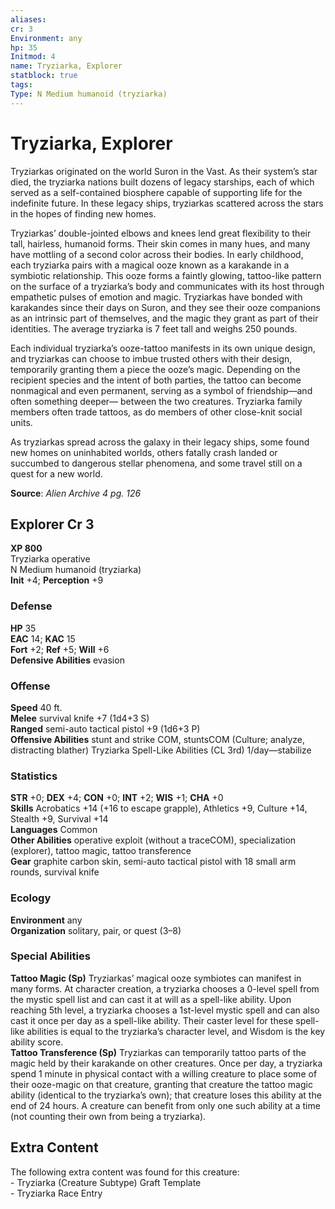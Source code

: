 ```yaml
---
aliases: 
cr: 3
Environment: any
hp: 35
Initmod: 4
name: Tryziarka, Explorer
statblock: true
tags: 
Type: N Medium humanoid (tryziarka)
---
```


# Tryziarka, Explorer

Tryziarkas originated on the world Suron in the Vast. As their system’s star died, the tryziarka nations built dozens of legacy starships, each of which served as a self-contained biosphere capable of supporting life for the indefinite future. In these legacy ships, tryziarkas scattered across the stars in the hopes of finding new homes.

Tryziarkas’ double-jointed elbows and knees lend great flexibility to their tall, hairless, humanoid forms. Their skin comes in many hues, and many have mottling of a second color across their bodies. In early childhood, each tryziarka pairs with a magical ooze known as a karakande in a symbiotic relationship. This ooze forms a faintly glowing, tattoo-like pattern on the surface of a tryziarka’s body and communicates with its host through empathetic pulses of emotion and magic. Tryziarkas have bonded with karakandes since their days on Suron, and they see their ooze companions as an intrinsic part of themselves, and the magic they grant as part of their identities. The average tryziarka is 7 feet tall and weighs 250 pounds.

Each individual tryziarka’s ooze-tattoo manifests in its own unique design, and tryziarkas can choose to imbue trusted others with their design, temporarily granting them a piece the ooze’s magic. Depending on the recipient species and the intent of both parties, the tattoo can become nonmagical and even permanent, serving as a symbol of friendship—and often something deeper— between the two creatures. Tryziarka family members often trade tattoos, as do members of other close-knit social units.

As tryziarkas spread across the galaxy in their legacy ships, some found new homes on uninhabited worlds, others fatally crash landed or succumbed to dangerous stellar phenomena, and some travel still on a quest for a new world.

**Source**:  _Alien Archive 4 pg. 126_

## Explorer Cr 3

**XP 800**  
Tryziarka operative  
N Medium humanoid (tryziarka)  
**Init** +4; **Perception** +9  

### Defense

**HP** 35  
**EAC** 14; **KAC** 15  
**Fort** +2; **Ref** +5; **Will** +6  
**Defensive Abilities** evasion  

### Offense

**Speed** 40 ft.  
**Melee** survival knife +7 (1d4+3 S)  
**Ranged** semi-auto tactical pistol +9 (1d6+3 P)  
**Offensive Abilities** stunt and strike COM, stuntsCOM (Culture; analyze, distracting blather) Tryziarka Spell-Like Abilities (CL 3rd) 1/day—stabilize

### Statistics

**STR** +0; **DEX** +4; **CON** +0; **INT** +2; **WIS** +1; **CHA** +0  
**Skills** Acrobatics +14 (+16 to escape grapple), Athletics +9, Culture +14, Stealth +9, Survival +14  
**Languages** Common  
**Other Abilities** operative exploit (without a traceCOM), specialization (explorer), tattoo magic, tattoo transference  
**Gear** graphite carbon skin, semi-auto tactical pistol with 18 small arm rounds, survival knife

### Ecology

**Environment** any  
**Organization** solitary, pair, or quest (3–8)

### Special Abilities

**Tattoo Magic (Sp)** Tryziarkas’ magical ooze symbiotes can manifest in many forms. At character creation, a tryziarka chooses a 0-level spell from the mystic spell list and can cast it at will as a spell-like ability. Upon reaching 5th level, a tryziarka chooses a 1st-level mystic spell and can also cast it once per day as a spell-like ability. Their caster level for these spell-like abilities is equal to the tryziarka’s character level, and Wisdom is the key ability score.  
**Tattoo Transference (Sp)** Tryziarkas can temporarily tattoo parts of the magic held by their karakande on other creatures. Once per day, a tryziarka spend 1 minute in physical contact with a willing creature to place some of their ooze-magic on that creature, granting that creature the tattoo magic ability (identical to the tryziarka’s own); that creature loses this ability at the end of 24 hours. A creature can benefit from only one such ability at a time (not counting their own from being a tryziarka).

## Extra Content

The following extra content was found for this creature:  
\- Tryziarka (Creature Subtype) Graft Template  
\- Tryziarka Race Entry
